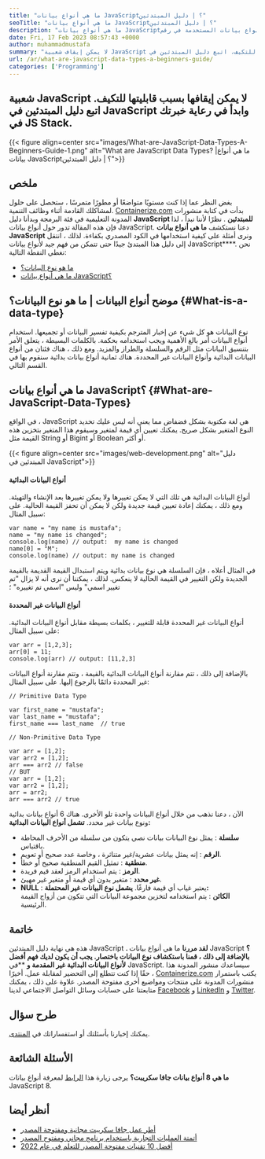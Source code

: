 ```yaml
---
title: "ما هي أنواع بيانات JavaScript؟ | دليل المبتدئين" 
seoTitle: "ما هي أنواع بيانات JavaScript؟ | دليل المبتدئين" 
description: "ما هي أنواع بيانات JavaScript؟ اتبع دليل المبتدئين هذا لتعلم 7 أنواع بيانات المستخدمة في رقم JavaScript ، السلسلة ، المنطقية ، الفارغة ، غير المحددة ، وأكثر من ذلك." 
date: Fri, 17 Feb 2023 08:57:43 +0000
author: muhammadmustafa
summary: "لا يمكن إيقاف شعبية JavaScript بسبب قابليتها للتكيف. اتبع دليل المبتدئين في JavaScript وابدأ في رعاية خبرتك في JS Stack." 
url: /ar/what-are-javascript-data-types-a-beginners-guide/
categories: ['Programming']
---
```


## شعبية JavaScript لا يمكن إيقافها بسبب قابليتها للتكيف. اتبع دليل المبتدئين في JavaScript وابدأ في رعاية خبرتك في JS Stack.

{{< figure align=center src="images/What-are-JavaScript-Data-Types-A-Beginners-Guide-1.png" alt="What are JavaScript Data Types? |ما هي أنواع بيانات JavaScript؟ | دليل المبتدئين">}}


## ملخص
بغض النظر عما إذا كنت مستويًا متواضعًا أو مطورًا متمرسًا ، ستحصل على حلول لمشاكلك القادمة أثناء وظائف التنمية. [Containerize.com][1] بدأت في كتابة منشورات المدونة التعليمية في فئة البرمجة وبدأنا دليل  **JavaScript للمبتدئين** . نظرًا لأننا نبدأ ، لذا فإن هذه المقالة تدور حول أنواع بيانات JavaScript. دعنا نستكشف **ما هي أنواع بيانات JavaScript**  ونرى أمثلة على كيفية استخدامها في الكود المصدري بكفاءة. لذلك ، انتقل إلى دليل هذا المبتدئ جيدًا حتى تتمكن من فهم جيد لأنواع بيانات JavaScript****.
نحن نغطي النقطة التالية:
  * [ما هو نوع البيانات؟][2]
  * [ما هي أنواع بيانات JavaScript؟][3]

## موضح أنواع البيانات | ما هو نوع البيانات؟ {#What-is-a-data-type}

نوع البيانات هو كل شيء عن إخبار المترجم بكيفية تفسير البيانات أو تجميعها. استخدام أنواع البيانات أمر بالغ الأهمية ويجب استخدامه بحكمة. بالكلمات البسيطة ، يتعلق الأمر بتنسيق البيانات مثل الرقم والسلسلة والطراز والمزيد. ومع ذلك ، هناك فئتان من أنواع البيانات البدائية وأنواع البيانات غير المحددة. هناك ثمانية أنواع بيانات بدائية سنقوم بها في القسم التالي.

## ما هي أنواع بيانات JavaScript؟ {#What-are-JavaScript-Data-Types}

في الواقع ، JavaScript هي لغة مكتوبة بشكل فضفاض مما يعني أنه ليس عليك تحديد النوع المتغير بشكل صريح. يمكنك تعيين أي قيمة لمتغير وسيقوم هذا المتغير بتخزين هذه القيمة مثل String أو Bigint أو Boolean أو أكثر.

{{< figure align=center src="images/web-development.png" alt="دليل المبتدئين في JavaScript">}}


#### أنواع البيانات البدائية
أنواع البيانات البدائية هي تلك التي لا يمكن تغييرها ولا يمكن تغييرها بعد الإنشاء والتهيئة. ومع ذلك ، يمكنك إعادة تعيين قيمة جديدة ولكن لا يمكن أن تحفز القيمة الحالية.
على سبيل المثال:
```
var name = "my name is mustafa";
name = "my name is changed";
console.log(name) // output:  my name is changed
name[0] = "M";
console.log(name) // output: my name is changed
```
في المثال أعلاه ، فإن السلسلة هي نوع بيانات بدائية ويتم استبدال القيمة القديمة بالقيمة الجديدة ولكن التغيير في القيمة الحالية لا ينعكس. لذلك ، يمكننا أن نرى أنه لا يزال "تم تغيير اسمي" وليس "اسمي تم تغييره" ؛

#### أنواع البيانات غير المحددة
أنواع البيانات غير المحددة قابلة للتغيير ، بكلمات بسيطة مقابل أنواع البيانات البدائية.
على سبيل المثال:
```
var arr = [1,2,3];
arr[0] = 11;
console.log(arr) // output: [11,2,3]
```
بالإضافة إلى ذلك ، تتم مقارنة أنواع البيانات البدائية بالقيمة ، وتتم مقارنة أنواع البيانات غير المحددة دائمًا بالرجوع إليها.
على سبيل المثال:
```
// Primitive Data Type

var first_name = "mustafa";
var last_name = "mustafa";
first_name === last_name  // true

// Non-Primitive Data Type

var arr = [1,2];
var arr2 = [1,2];
arr === arr2 // false
// BUT
var arr = [1,2];
var arr2 = [1,2];
arr = arr2;
arr === arr2 // true
```
الآن ، دعنا نذهب من خلال أنواع البيانات واحدة تلو الأخرى. هناك 6 أنواع بيانات بدائية ونوع بيانات غير محدد.
 **تشمل أنواع البيانات البدائية:**  
*  **سلسلة**  : يمثل نوع البيانات بيانات نصي يتكون من سلسلة من الأحرف المحاطة باقتباس.
*  **الرقم**  : إنه يمثل بيانات عشرية/غير متناثرة ، وخاصة عدد صحيح أو تعويم.
*  **منطقية**  : تمثيل القيم المنطقية صحيح أو خطأ.
*  **الرمز**  : يتم استخدام الرمز لعقد قيم فريدة.
*  **غير محدد**  : متغير بدون أي قيمة أو متغير غير مهيئ.
*  **NULL**  : يعتبر غياب أي قيمة فارغًا.
 **يشمل نوع البيانات غير المحتملة:**  
 **الكائن** : يتم استخدامه لتخزين مجموعة البيانات التي تتكون من أزواج القيمة الرئيسية.

## خاتمة
هذه هي نهاية دليل المبتدئين JavaScript  **. لقد مررنا** ما هي أنواع بيانات JavaScript **؟ بالإضافة إلى ذلك ، قمنا باستكشاف نوع البيانات باختصار. يجب أن يكون لديك فهم أفضل لأنواع البيانات البدائية غير المقدمة و** **في JavaScript. سيساعدك منشور المدونة هذا حقًا إذا كنت تتطلع إلى التحضير لمقابلة عمل.
أخيرًا ، [Containerize.com][1] يكتب باستمرار منشورات المدونة على منتجات ومواضيع أخرى مفتوحة المصدر. علاوة على ذلك ، يمكنك متابعتنا على حسابات وسائل التواصل الاجتماعي لدينا [Facebook][4] و [LinkedIn][5] و [Twitter][6].

## طرح سؤال
يمكنك إخبارنا بأسئلتك أو استفساراتك في [المنتدى][7].

## الأسئلة الشائعة
 **ما هي 8 أنواع بيانات جافا سكريبت؟** 
يرجى زيارة هذا [الرابط][3] لمعرفة أنواع بيانات JavaScript 8.

## أنظر أيضا
  * [أطر عمل جافا سكريبت مجانية ومفتوحة المصدر][8]
  * [أتمتة العمليات التجارية باستخدام برنامج مجاني ومفتوح المصدر][9]
  * [أفضل 10 تقنيات مفتوحة المصدر للتعلم في عام 2022][10]



 [1]: https://www.containerize.com/
 [2]: #What-is-a-data-type
 [3]: #What-are-JavaScript-Data-Types
 [4]: https://web.facebook.com/containerize
 [5]: https://www.linkedin.com/company/containerize/
 [6]: https://twitter.com/containerize_co
 [7]: https://forum.containerize.com/
 [8]: //blog.containerize.com/2022/02/02/free-open-source-popular-javascript-frameworks/
 [9]: https://blog.containerize.com/blogging/automate-business-operations-using-open-source-software/
 [10]: //blog.containerize.com/2022/01/31/top-10-open-source-trending-technologies-of-2022/
